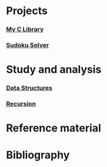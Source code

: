 # Projects

### [My C Library](https://github.com/iamsiriil/c_myclib)

### [Sudoku Solver](https://github.com/iamsiriil/c_sudoku_solver)

# Study and analysis

### [Data Structures](https://github.com/iamsiriil/c_data_structures)

### [Recursion](https://github.com/iamsiriil/c_recursion)

# Reference material

# Bibliography
